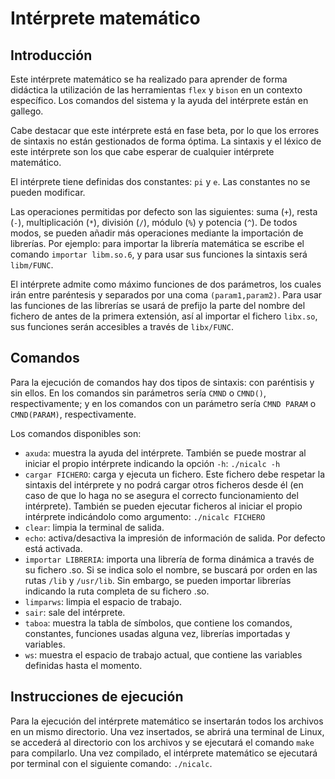 # Intérprete matemático

## Introducción
Este intérprete matemático se ha realizado para aprender de forma didáctica la utilización de las herramientas `flex` y `bison` en un contexto específico. Los comandos del sistema y la ayuda del intérprete están en gallego.

Cabe destacar que este intérprete está en fase beta, por lo que los errores de sintaxis no están gestionados de forma óptima. La sintaxis y el léxico de este intérprete son los que cabe esperar de cualquier intérprete matemático.

El intérprete tiene definidas dos constantes: `pi` y `e`. Las constantes no se pueden modificar.

Las operaciones permitidas por defecto son las siguientes: suma (`+`), resta (`-`), multiplicación (`*`), división (`/`), módulo (`%`) y potencia (`^`). De todos modos, se pueden añadir más operaciones mediante la importación de librerías. Por ejemplo: para importar la librería matemática se escribe el comando `importar libm.so.6`, y para usar sus funciones la sintaxis será `libm/FUNC`.

El intérprete admite como máximo funciones de dos parámetros, los cuales irán entre paréntesis y separados por una coma `(param1,param2)`. Para usar las funciones de las librerías se usará de prefijo la parte del nombre del fichero de antes de la primera extensión, así al importar el fichero `libx.so`, sus funciones serán accesibles a través de `libx/FUNC`.


## Comandos
Para la ejecución de comandos hay dos tipos de sintaxis: con paréntisis y sin ellos. En los comandos sin parámetros sería `CMND` o `CMND()`, respectivamente; y en los comandos con un parámetro sería `CMND PARAM` o `CMND(PARAM)`, respectivamente.

Los comandos disponibles son:
* `axuda`: muestra la ayuda del intérprete. También se puede mostrar al iniciar el propio intérprete indicando la opción `-h`: `./nicalc -h`
* `cargar FICHERO`: carga y ejecuta un fichero. Este fichero debe respetar la sintaxis del intérprete y no podrá cargar otros ficheros desde él (en caso de que lo haga no se asegura el correcto funcionamiento del intérprete). También se pueden ejecutar ficheros al iniciar el propio intérprete indicándolo como argumento: `./nicalc FICHERO`
* `clear`: limpia la terminal de salida.
* `echo`: activa/desactiva la impresión de información de salida. Por defecto está activada.
* `importar LIBRERIA`: importa una librería de forma dinámica a través de su fichero .so. Si se indica solo el nombre, se buscará por orden en las rutas `/lib` y `/usr/lib`. Sin embargo, se pueden importar librerías indicando la ruta completa de su fichero .so.
* `limparws`: limpia el espacio de trabajo.
* `sair`: sale del intérprete.
* `taboa`: muestra la tabla de símbolos, que contiene los comandos, constantes, funciones usadas alguna vez, librerías importadas y variables.
* `ws`: muestra el espacio de trabajo actual, que contiene las variables definidas hasta el momento.


## Instrucciones de ejecución
Para la ejecución del intérprete matemático se insertarán todos los archivos en un mismo directorio. Una vez insertados, se abrirá una terminal de Linux, se accederá al directorio con los archivos y se ejecutará el comando `make` para compilarlo. Una vez compilado, el intérprete matemático se ejecutará por terminal con el siguiente comando: `./nicalc`.
